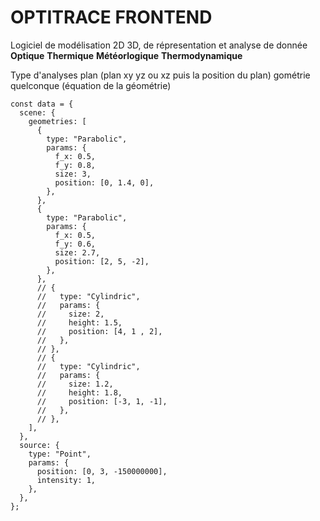 # OPTITRACE FRONTEND

Logiciel de modélisation 2D 3D, de répresentation et analyse de donnée
**Optique**
**Thermique**
**Météorlogique**
**Thermodynamique**


Type d'analyses
plan (plan xy yz ou xz puis la position du plan) 
gométrie quelconque (équation de la géométrie)
 
```
const data = {
  scene: {
    geometries: [
      {
        type: "Parabolic",
        params: {
          f_x: 0.5,
          f_y: 0.8,
          size: 3,
          position: [0, 1.4, 0],
        },
      },
      {
        type: "Parabolic",
        params: {
          f_x: 0.5,
          f_y: 0.6,
          size: 2.7,
          position: [2, 5, -2],
        },
      },
      // {
      //   type: "Cylindric",
      //   params: {
      //     size: 2,
      //     height: 1.5,
      //     position: [4, 1 , 2],
      //   },
      // },
      // {
      //   type: "Cylindric",
      //   params: {
      //     size: 1.2,
      //     height: 1.8,
      //     position: [-3, 1, -1],
      //   },
      // },
    ],
  },
  source: {
    type: "Point",
    params: {
      position: [0, 3, -150000000],
      intensity: 1,
    },
  },
};
```